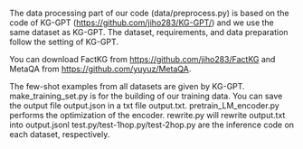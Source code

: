 The data processing part of our code (data/preprocess.py) is based on the code of KG-GPT (https://github.com/jiho283/KG-GPT/) and we use the same dataset as KG-GPT. The dataset, requirements, and data preparation follow the setting of KG-GPT.

You can download FactKG from https://github.com/jiho283/FactKG and MetaQA from https://github.com/yuyuz/MetaQA.

The few-shot examples from all datasets are given by KG-GPT.
make_training_set.py is for the building of our training data. You can save the output file output.json in a txt file output.txt.
pretrain_LM_encoder.py performs the optimization of the encoder.
rewrite.py will rewrite output.txt into output.jsonl
test.py/test-1hop.py/test-2hop.py are the inference code on each dataset, respectively.